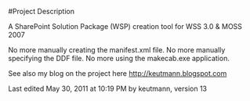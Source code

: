 #Project Description

A SharePoint Solution Package (WSP) creation tool for WSS 3.0 & MOSS 2007

No more manually creating the manifest.xml file.
No more manually specifying the DDF file.
No more using the makecab.exe application.

See also my blog on the project here http://keutmann.blogspot.com

Last edited May 30, 2011 at 10:19 PM by keutmann, version 13